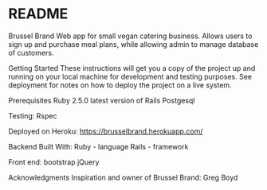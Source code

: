 # README

Brussel Brand
Web app for small vegan catering business. Allows users to sign up and purchase meal plans, while allowing admin to manage database of customers.

Getting Started
These instructions will get you a copy of the project up and running on your local machine for development and testing purposes. See deployment for notes on how to deploy the project on a live system.

Prerequisites
Ruby 2.5.0
latest version of Rails
Postgesql

Testing: Rspec

Deployed on Heroku: https://brusselbrand.herokuapp.com/

Backend Built With:
Ruby - language
Rails - framework

Front end:
bootstrap
jQuery


Acknowledgments
Inspiration and owner of Brussel Brand: Greg Boyd
